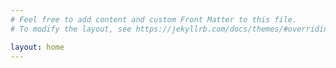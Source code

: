 ```yaml
---
# Feel free to add content and custom Front Matter to this file.
# To modify the layout, see https://jekyllrb.com/docs/themes/#overriding-theme-defaults

layout: home
---
```


<!-- Google tag (gtag.js) -->
<script async src="https://www.googletagmanager.com/gtag/js?id=G-WL2WD5B480"></script>
<script>
  window.dataLayer = window.dataLayer || [];
  function gtag(){dataLayer.push(arguments);}
  gtag('js', new Date());
  gtag('config', 'G-WL2WD5B480');
</script>